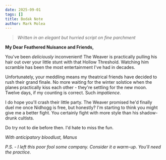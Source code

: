 ```yaml
---
date: 2025-09-01
tags: []
title: Bodak Note
author: Mark Molea
---
```

> *Written in an elegant but hurried script on fine parchment*

**My Dear Feathered Nuisance and Friends,**

You've been _deliciously_ inconvenient! The Weaver is practically pulling his hair out over your little stunt with that Hollow Threshold. Watching him scramble has been the most entertainment I've had in decades.

Unfortunately, your meddling means my theatrical friends have decided to rush their grand finale. No more waiting for the winter solstice when the planes practically kiss each other - they're settling for the new moon. Twelve days, if my counting is correct. Such _impatience_.

I do hope you'll crash their little party. The Weaver promised he'd finally duel me once Nidhogg is free, but honestly? I'm starting to think you might give me a better fight. You certainly fight with more style than his shadow-drunk cultists.

Do try not to die before then. I'd hate to miss the fun.

_With anticipatory bloodlust,_
*Manus*

_P.S. - I left this poor fool some company. Consider it a warm-up. You'll need the practice._
